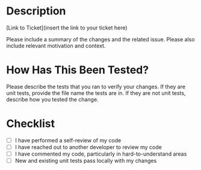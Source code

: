 # Description

[Link to Ticket](insert the link to your ticket here)

Please include a summary of the changes and the related issue. Please also include relevant motivation and context.



# How Has This Been Tested?

Please describe the tests that you ran to verify your changes.
If they are unit tests, provide the file name the tests are in.
If they are not unit tests, describe how you tested the change.

# Checklist

- [ ] I have performed a self-review of my code
- [ ] I have reached out to another developer to review my code
- [ ] I have commented my code, particularly in hard-to-understand areas
- [ ] New and existing unit tests pass locally with my changes
